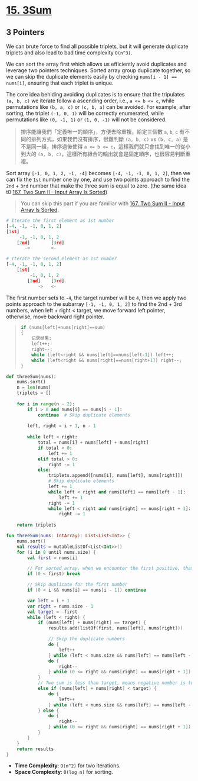 # [15. 3Sum](https://leetcode.com/problems/3sum/)

## 3 Pointers
We can brute force to find all possible triplets, but it will generate duplicate triplets and also lead to bad time complexity `O(n^3)`. 

We can sort the array first which allows us efficiently avoid duplicates and leverage two pointers techniques. Sorted array group duplicate together, so we can skip the duplicate elements easily by checking `nums[i - 1] == nums[i]`, ensuring that each triplet is unique.

The core idea behiding avoiding duplicates is to ensure that the tripulates `(a, b, c)` we iterate follow a ascending order, i.e., `a <= b <= c`, while permutations like `(b, a, c)` or `(c, b, a)` can be avoided. For example, after sorting, the triplet `(-1, 0, 1)` will be correctly enumerated, while permutations like `(0, -1, 1)` or `(1, 0, -1)` will not be considered.

> 排序能讓我們「定義唯一的順序」，方便去除重複。給定三個數 `a`, `b`, `c` 有不同的排列方式，如果我們沒有排序，很難判斷 `(a, b, c)` vs `(b, c, a)` 是不是同一組，排序過後使得 `a <= b <= c`，這樣我們就只會找到唯一的從小到大的 `(a, b, c)`，這樣所有組合的輸出就會是固定順序，也很容易判斷重複。

Sort array `[-1, 0, 1, 2, -1, -4]` becomes `[-4, -1, -1, 0, 1, 2]`, then we can fix the `1st` number one by one, and use two points approach to find the `2nd` + `3rd` number that make the three sum is equal to zero. (the same idea t0 [167. Two Sum II - Input Array Is Sorted](../leetcode/167.two-sum-ii-input-array-is-sorted.md))

> You can skip this part if you are familiar with [167. Two Sum II - Input Array Is Sorted](../leetcode/167.two-sum-ii-input-array-is-sorted.md).

```python
# Iterate the first element as 1st number
[-4, -1, -1, 0, 1, 2]
[1st]
     -1, -1, 0, 1, 2
    [2nd]        [3rd]
       ->        <-

# Iterate the second element as 1st number
[-4, -1, -1, 0, 1, 2]
    [1st]
         -1, 0, 1, 2
        [2nd]    [3rd]
            ->   <-
```

The first number sets to `-4`, the target number will be `4`, then we apply two points approach to the subarray `[-1, -1, 0, 1, 2]` to find the 2nd + 3rd numbers, when left + right < target, we move forward left pointer, otherwise, move backward right pointer.

> ```cpp
> if (nums[left]+nums[right]==sum)
> {
>     记录结果;
>     left++;
>     right--;
>     while (left<right && nums[left]==nums[left-1]) left++;
>     while (left<right && nums[right]==nums[right+1]) right--;
> }
> ```

```python
def threeSum(nums):
    nums.sort()
    n = len(nums)
    triplets = []
    
    for i in range(n - 2):
        if i > 0 and nums[i] == nums[i - 1]:
            continue  # Skip duplicate elements
        
        left, right = i + 1, n - 1
        
        while left < right:
            total = nums[i] + nums[left] + nums[right]
            if total < 0:
                left += 1
            elif total > 0:
                right -= 1
            else:
                triplets.append([nums[i], nums[left], nums[right]])
                # Skip duplicate elements
                left += 1
                while left < right and nums[left] == nums[left - 1]:
                    left += 1
                right -= 1
                while left < right and nums[right] == nums[right + 1]:
                    right -= 1
    
    return triplets
```

```kotlin
fun threeSum(nums: IntArray): List<List<Int>> {
    nums.sort()
    val results = mutableListOf<List<Int>>()
    for (i in 0 until nums.size) {
        val first = nums[i]

        // For sorted array, when we encounter the first positive, that means the number after will be positive as well. We can't find sum == 0 for two numbers are positive anymore.
        if (0 < first) break

        // Skip duplicate for the first number
        if (0 < i && nums[i] == nums[i - 1]) continue

        var left = i + 1
        var right = nums.size - 1
        val target = -first
        while (left < right) {
            if (nums[left] + nums[right] == target) {
                results.add(listOf(first, nums[left], nums[right]))

                // Skip the duplicate numbers
                do {
                    left++
                } while (left < nums.size && nums[left] == nums[left - 1]) // Or we can check `left < right` only
                do {
                    right--
                } while (0 <= right && nums[right] == nums[right + 1]) // Or we can check `left < right` only
            } 
            // Two sum is less than target, means negative number is too negative, move forward left pointer to "smaller" negative number
            else if (nums[left] + nums[right] < target) {
                do {
                    left++
                } while (left < nums.size && nums[left] == nums[left - 1])
            } else {
                do {
                    right--
                } while (0 <= right && nums[right] == nums[right + 1])
            }
        }
    }
    return results
}
```

* **Time Complexity**: `O(n^2)` for two iterations.
* **Space Complexity**: `O(log n)` for sorting.